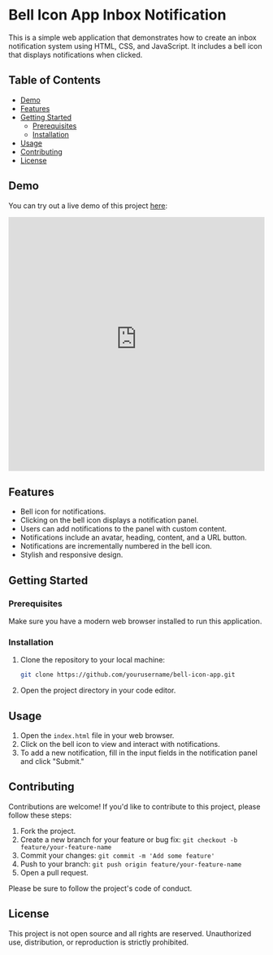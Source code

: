 # Bell Icon App Inbox Notification

This is a simple web application that demonstrates how to create an inbox notification system using HTML, CSS, and JavaScript. It includes a bell icon that displays notifications when clicked.

## Table of Contents

- [Demo](#demo)
- [Features](#features)
- [Getting Started](#getting-started)
  - [Prerequisites](#prerequisites)
  - [Installation](#installation)
- [Usage](#usage)
- [Contributing](#contributing)
- [License](#license)

## Demo

You can try out a live demo of this project [here](https://suprsend-notificationapi.github.io/AppInbox_DemoApp/):

<iframe src="https://suprsend-notificationapi.github.io/AppInbox_DemoApp/" title="Live Demo" width="100%" height="500" frameborder="0" scrolling="auto"></iframe>

## Features

- Bell icon for notifications.
- Clicking on the bell icon displays a notification panel.
- Users can add notifications to the panel with custom content.
- Notifications include an avatar, heading, content, and a URL button.
- Notifications are incrementally numbered in the bell icon.
- Stylish and responsive design.

## Getting Started

### Prerequisites

Make sure you have a modern web browser installed to run this application.

### Installation

1. Clone the repository to your local machine:

   ```bash
   git clone https://github.com/yourusername/bell-icon-app.git
   ```

2. Open the project directory in your code editor.

## Usage

1. Open the `index.html` file in your web browser.
2. Click on the bell icon to view and interact with notifications.
3. To add a new notification, fill in the input fields in the notification panel and click "Submit."

## Contributing

Contributions are welcome! If you'd like to contribute to this project, please follow these steps:

1. Fork the project.
2. Create a new branch for your feature or bug fix: `git checkout -b feature/your-feature-name`
3. Commit your changes: `git commit -m 'Add some feature'`
4. Push to your branch: `git push origin feature/your-feature-name`
5. Open a pull request.

Please be sure to follow the project's code of conduct.

## License

This project is not open source and all rights are reserved. Unauthorized use, distribution, or reproduction is strictly prohibited.

```

